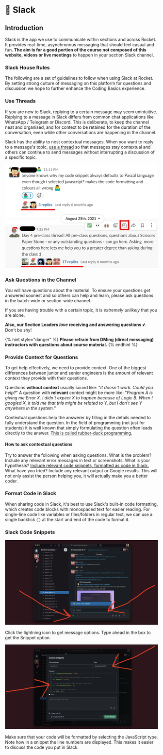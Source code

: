 # 💬 Slack

## Introduction

Slack is the app we use to communicate within sections and across Rocket. It provides real-time, asynchronous messaging that should feel casual and fun. **The aim is for a good portion of the course not composed of this website, videos or live meetings** to happen in your section Slack channel.

### Slack House Rules

The following are a set of guidelines to follow when using Slack at Rocket. By setting strong culture of messaging on this platform for questions and discussion we hope to further enhance the Coding Basics experience.

### Use Threads

If you are new to Slack, replying to a certain message may seem unintuitive. Replying to a message in Slack differs from common chat applications like WhatsApp / Telegram or Discord. This is deliberate, to keep the channel neat and organised, and for context to be retained for the duration of the conversation, even while other conversations are happening in the channel.

Slack has the ability to nest contextual messages. When you want to reply to a message's topic, [use a thread](https://slack.com/help/articles/115000769927-Use-threads-to-organize-discussions-) so that messages stay contextual and others can continue to send messages without interrupting a discussion of a specific topic.

![](<../../.gitbook/assets/Screenshot 2022-02-20 120845.png>)

### Ask Questions in the Channel

You will have questions about the material. To ensure your questions get answered soonest and so others can help and learn, please ask questions in the batch-wide or section-wide channel.

If you are having trouble with a certain topic, it is _extremely unlikely_ that you are alone.

**Also, our Section Leaders **_**love**_** receiving and answering questions** 💕. Don't be shy!

{% hint style="danger" %}
**Please refrain from DMing (direct messaging) instructors with questions about course material.**
{% endhint %}

### Provide Context for Questions

To get help effectively, we need to provide context. One of the biggest differences between junior and senior engineers is the amount of relevant context they provide with their questions.

Questions **without context** usually sound like: "_It doesn't work. Could you help?_" A question with **relevant** context might be more like: "_Program A is giving me Error X. I didn't expect X to happen because of Logic B. When I googled X, it told me that this might be related to Y, but I don't see Y anywhere in the system._"

Contextual questions help the answerer by filling in the details needed to fully understand the question. In the field of programming (not just for students) it is well known that simply formulating the question often leads directly to the answer. [This is called rubber-duck programming.](https://en.wikipedia.org/wiki/Rubber\_duck\_debugging)

#### How to ask contextual questions

Try to answer the following when asking questions. What is the problem? Include any relevant error messages in text or screenshots. What is your hypothesis? [Include relevant code snippets, formatted as code in Slack.](./#slack-code-snippets) What have you tried? Include any relevant output or Google results. This will not only assist the person helping you, it will actually make you a better coder.

### Format Code in Slack

When sharing code in Slack, it's best to use Slack's built-in code formatting, which creates code blocks with monospaced text for easier reading. For single-line code like variables or files/folders in regular text, we can use a single backtick (\`) at the start and end of the code to format it.

### Slack Code Snippets

![Click the lightning icon](../../.gitbook/assets/slack-snip-1.png)

Click the lightning icon to get message options. Type ahead in the box to get the Snippet option.

![The Slack Snippet creation interface](../../.gitbook/assets/slack-snip-2.png)

Make sure that your code will be formatted by selecting the JavaScript type. Note how in a snippet the line numbers are displayed. This makes it easier to discuss the code you put in Slack.

